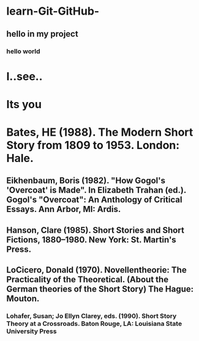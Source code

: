 # learn-Git-GitHub-
## hello in my project
### hello world
# I..see..
# Its you
# Bates, HE (1988). The Modern Short Story from 1809 to 1953. London: Hale.
## Eikhenbaum, Boris (1982). "How Gogol's 'Overcoat' is Made". In Elizabeth Trahan (ed.). Gogol's "Overcoat": An Anthology of Critical Essays. Ann Arbor, MI: Ardis.
## Hanson, Clare (1985). Short Stories and Short Fictions, 1880–1980. New York: St. Martin's Press.
## LoCicero, Donald (1970). Novellentheorie: The Practicality of the Theoretical. (About the German theories of the Short Story) The Hague: Mouton.
### Lohafer, Susan; Jo Ellyn Clarey, eds. (1990). Short Story Theory at a Crossroads. Baton Rouge, LA: Louisiana State University Press
